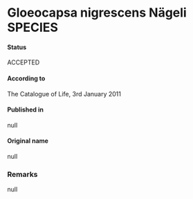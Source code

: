 # Gloeocapsa nigrescens Nägeli SPECIES

#### Status
ACCEPTED

#### According to
The Catalogue of Life, 3rd January 2011

#### Published in
null

#### Original name
null

### Remarks
null